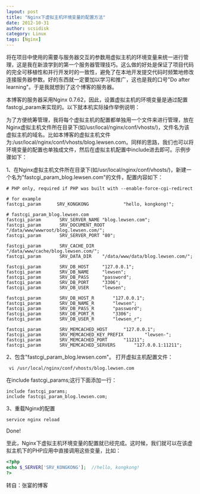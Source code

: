 ```yaml
---
layout: post
title: "Nginx下虚拟主机环境变量的配置方法"
date: 2012-10-31
author: scsidisk
category: Linux
tags: [Nginx]
---
```


将在项目中使用的需要与服务器交互的参数用虚拟主机的环境变量来统一进行管理，这是我在新浪学到的第一个服务器管理技巧。这么做的好处是保证了项目代码的完全可移植性和并行开发时的一致性，避免了在本地开发提交代码时频繁地修改连接服务器参数。好的东西就一定要加以学习和推广，这也是我的口号"Do after learning"。于是我就想到了这个博客的服务器。

本博客的服务器采用Nginx 0.7.62，因此，设置虚拟主机的环境变量是通过配置fastcgi_param来实现的。以下就本机实际操作举例说明：

为了方便统筹管理，我将每个虚拟主机的配置都单独用一个文件来进行管理，放在Nginx虚拟主机文件所在目录下(如/usr/local/nginx/conf/vhosts/)，文件名为该虚拟主机的域名。比如本博客的虚拟主机文件为:/usr/local/nginx/conf/vhosts/blog.lewsen.com。同样的思路，我们也可以将环境变量的配置也单独成文件，然后在虚拟主机配置中include进去即可。示例步骤如下：

1、在Nginx虚拟主机文件所在目录下(如/usr/local/nginx/conf/vhosts/)，新建一个名为"fastcgi_param_blog.lewsen.com"的文件，配置内容如下：

 ```nginx
# PHP only, required if PHP was built with --enable-force-cgi-redirect

# for example
fastcgi_param      SRV_KONGKONG             "hello, kongkong!";

# fastcgi_param_blog.lewsen.com
fastcgi_param       SRV_SERVER_NAME "blog.lewsen.com";
fastcgi_param       SRV_DOCUMENT_ROOT   "/data/www/wwwroot/blog.lewsen.com/";
fastcgi_param       SRV_SERVER_PORT "80";

fastcgi_param       SRV_CACHE_DIR   "/data/www/cache/blog.lewsen.com/";
fastcgi_param       SRV_DATA_DIR    "/data/www/data/blog.lewsen.com/";

fastcgi_param       SRV_DB_HOST     "127.0.0.1";
fastcgi_param       SRV_DB_NAME     "lewsen";
fastcgi_param       SRV_DB_PASS     "password";
fastcgi_param       SRV_DB_PORT     "3306";
fastcgi_param       SRV_DB_USER     "lewsen";

fastcgi_param       SRV_DB_HOST_R       "127.0.0.1";
fastcgi_param       SRV_DB_NAME_R       "lewsen";
fastcgi_param       SRV_DB_PASS_R       "password";
fastcgi_param       SRV_DB_PORT_R       "3306";
fastcgi_param       SRV_DB_USER_R       "lewsen_r";

fastcgi_param       SRV_MEMCACHED_HOST      "127.0.0.1";
fastcgi_param       SRV_MEMCACHED_KEY_PREFIX        "lewsen-";
fastcgi_param       SRV_MEMCACHED_PORT      "11211";
fastcgi_param       SRV_MEMCACHED_SERVERS       "127.0.0.1:11211";
```

2、包含"fastcgi_param_blog.lewsen.com"。
打开虚拟主机配置文件：

```
 vi /usr/local/nginx/conf/vhosts/blog.lewsen.com
```

在include fastcgi_params;这行下面添加一行：

```nginx
include fastcgi_params;
include fastcgi_param_blog.lewsen.com;
```

3、重载Nginx的配置

```
service nginx reload
```

Done!

至此，Nginx下虚拟主机环境变量的配置就已经完成。这时候，我们就可以在该虚拟主机下的PHP应用中直接调用这些变量，比如：

```php
<?php
echo $_SERVER['SRV_KONGKONG'];  //hello, kongkong!
?>
```

转自：张宴的博客